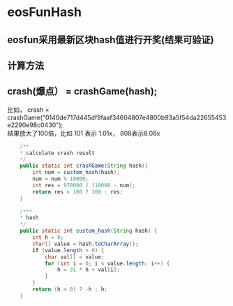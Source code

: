 # eosFunHash

## eosfun采用最新区块hash值进行开奖(结果可验证)

## 计算方法
crash(爆点） = crashGame(hash);  
--
比如， crash = crashGame("0140de717d445df9faaf34604807e4800b93a5f54da22655453e2290e98c0430");  
结果放大了100倍，比如 101 表示 1.01x， 808表示8.08x

```java
    /**
    * calculate crash result
    */
    public static int crashGame(String hash){
        int num = custom_hash(hash);
        num = num % 10000;
        int res = 970000 / (10000 - num);
        return res < 100 ? 100 : res;
    }
    
    /***
    * hash
    */
    public static int custom_hash(String hash) {
        int h = 0;
        char[] value = hash.toCharArray();
        if (value.length > 0) {
            char val[] = value;
            for (int i = 0; i < value.length; i++) {
                h = 31 * h + val[i];
            }
        }
        return (h < 0) ? -h : h;
    }
```

